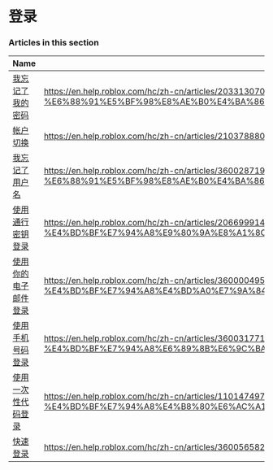 # 登录  
### Articles in this section
Name|URL
-|-
[我忘记了我的密码](./我忘记了我的密码.html) |https://en.help.roblox.com/hc/zh-cn/articles/203313070-%E6%88%91%E5%BF%98%E8%AE%B0%E4%BA%86%E6%88%91%E7%9A%84%E5%AF%86%E7%A0%81
[帐户切换](./帐户切换.html) |https://en.help.roblox.com/hc/zh-cn/articles/21037888001044-%E5%B8%90%E6%88%B7%E5%88%87%E6%8D%A2
[我忘记了用户名](./我忘记了用户名.html) |https://en.help.roblox.com/hc/zh-cn/articles/360028719931-%E6%88%91%E5%BF%98%E8%AE%B0%E4%BA%86%E7%94%A8%E6%88%B7%E5%90%8D
[使用通行密钥登录](./使用通行密钥登录.html) |https://en.help.roblox.com/hc/zh-cn/articles/20669991483156-%E4%BD%BF%E7%94%A8%E9%80%9A%E8%A1%8C%E5%AF%86%E9%92%A5%E7%99%BB%E5%BD%95
[使用你的电子邮件登录](./使用你的电子邮件登录.html) |https://en.help.roblox.com/hc/zh-cn/articles/360000495826-%E4%BD%BF%E7%94%A8%E4%BD%A0%E7%9A%84%E7%94%B5%E5%AD%90%E9%82%AE%E4%BB%B6%E7%99%BB%E5%BD%95
[使用手机号码登录](./使用手机号码登录.html) |https://en.help.roblox.com/hc/zh-cn/articles/360031771371-%E4%BD%BF%E7%94%A8%E6%89%8B%E6%9C%BA%E5%8F%B7%E7%A0%81%E7%99%BB%E5%BD%95
[使用一次性代码登录](./使用一次性代码登录.html) |https://en.help.roblox.com/hc/zh-cn/articles/11014749736980-%E4%BD%BF%E7%94%A8%E4%B8%80%E6%AC%A1%E6%80%A7%E4%BB%A3%E7%A0%81%E7%99%BB%E5%BD%95
[快速登录](./快速登录.html) |https://en.help.roblox.com/hc/zh-cn/articles/360056582012-%E5%BF%AB%E9%80%9F%E7%99%BB%E5%BD%95